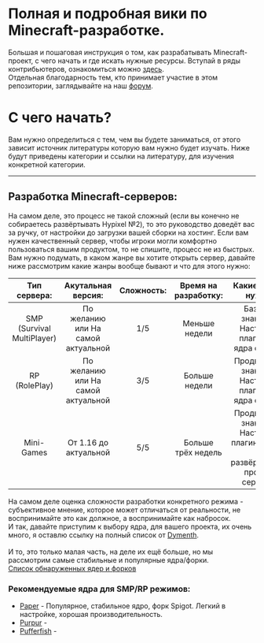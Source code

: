 # Полная и подробная вики по Minecraft-разработке.
Большая и пошаговая инструкция о том, как разрабатывать Minecraft-проект, с чего начать и где искать нужные ресурсы.
Вступай в ряды контрибьютеров, ознакомиться можно [здесь](https://github.com/HarismaGG/MCDev-Wiki/CONTRIBUTION.md/).
<br>Отдельная благодарность тем, кто принимает участие в этом репозитории, заглядывайте на наш [форум](https://coremc.ru).</br>

# С чего начать?

Вам нужно определиться с тем, чем вы будете заниматься, от этого зависит источник литературы которую вам нужно будет изучать. Ниже будут приведены категории и ссылки на литературу, для изучения конкретной категории.
___

## Разработка Minecraft-серверов:

На самом деле, это процесс не такой сложный (если вы конечно не собираетесь развёртывать Hypixel №2), то это руководство доведёт вас за ручку, от настройки до загрузки вашей сборки на хостинг. Если вам нужен качественный сервер, чтобы игроки могли комфортно пользоваться вашим продуктом, то не спишите, процесс не из быстрых.
<br>Вам нужно подумать, в каком жанре вы хотите открыть сервер, давайте ниже рассмотрим какие жанры вообще бывают и что для этого нужно:</br>

|        Тип сервера:        	|         Акутальная версия:         	| Сложность: 	| Время на разработку: 	|                               Какие знания нужны:                               	|
|:--------------------------:	|:----------------------------------:	|:----------:	|:--------------------:	|:-------------------------------------------------------------------------------:	|
| SMP (Survival MultiPlayer) 	| По желанию или На самой актуальной 	|     1/5    	|     Меньше недели    	|               Базовые знания по Настройке плагинов и ядра сервера              	|
|        RP (RolePlay)       	| По желанию или На самой актуальной 	|     3/5    	|     Больше недели    	|             Продвинутые знания по Настрйоки плагинов и ядра сервера            	|
|         Mini-Games         	|        От 1.16 до актуальной       	|     5/5    	|  Больше трёх недель  	| Продвинутые знания по Настройке плагинов, ядра  и развёртывание прокси-серверов 	|


На самом деле оценка сложности разработки конкретного режима - субъективное мнение, которое может отличаться от реальности, не воспринимайте это как должное, а воспринимайте как набросок.
<br>И так, давайте приступим к выбору ядра, для вашего проекта, их очень много, я оставлю ссылку на полный список от [Dymenth](https://github.com/Dymeth).</br> 
<br>И то, это только малая часть, на деле их ещё больше, но мы рассмотрим самые стабильные и популярные ядра/форки.</br>
[Список обнаруженных ядер и форков](https://docs.google.com/spreadsheets/d/1b-9Qay323RxaEagxByXZrf5934IxIHhIur77DcgRjZ8/edit#gid=0)

### Рекомендуемые ядра для SMP/RP режимов:

- [Paper](https://papermc.io/) - Популярное, стабильное ядро, форк Spigot. Легкий в настройке, хорошая производительность.
- [Purpur]() -
- [Pufferfish]() - 
